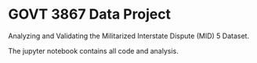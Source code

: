 # GOVT 3867 Data Project

Analyzing and Validating the Militarized Interstate Dispute (MID) 5 Dataset.

The jupyter notebook contains all code and analysis.




